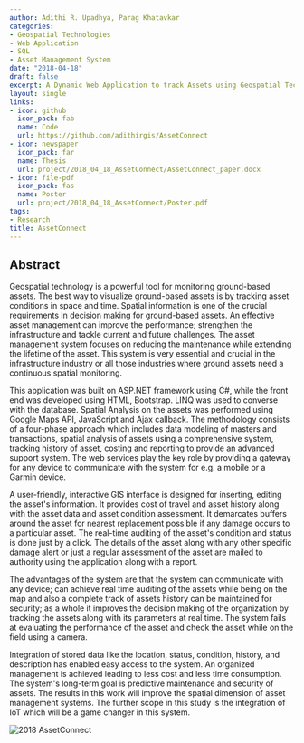 ```yaml
---
author: Adithi R. Upadhya, Parag Khatavkar
categories:
- Geospatial Technologies
- Web Application
- SQL
- Asset Management System
date: "2018-04-18"
draft: false
excerpt: A Dynamic Web Application to track Assets using Geospatial Technologies - AssetConnect. (AWATAG) 
layout: single
links:
- icon: github
  icon_pack: fab
  name: Code
  url: https://github.com/adithirgis/AssetConnect
- icon: newspaper
  icon_pack: far
  name: Thesis 
  url: project/2018_04_18_AssetConnect/AssetConnect_paper.docx
- icon: file-pdf
  icon_pack: fas
  name: Poster 
  url: project/2018_04_18_AssetConnect/Poster.pdf
tags:
- Research
title: AssetConnect 
---
```


## Abstract

Geospatial technology is a powerful tool for monitoring ground-based assets. The best way to visualize ground-based assets is by tracking asset conditions in space and time. Spatial information is one of the crucial requirements in decision making for ground-based assets. An effective asset management can improve the performance; strengthen the infrastructure and tackle current and future challenges. The asset management system focuses on reducing the maintenance while extending the lifetime of the asset. This system is very essential and crucial in the infrastructure industry or all those industries where ground assets need a continuous spatial monitoring.

This application was built on ASP.NET framework using C#, while the front end was developed using HTML, Bootstrap. LINQ was used to converse with the database. Spatial Analysis on the assets was performed using Google Maps API, JavaScript and Ajax callback. The methodology consists of a four-phase approach which includes data modeling of masters and transactions, spatial analysis of assets using a comprehensive system, tracking history of asset, costing and reporting to provide an advanced support system. The web services play the key role by providing a gateway for any device to communicate with the system for e.g. a mobile or a Garmin device.

A user-friendly, interactive GIS interface is designed for inserting, editing the asset's information. It provides cost of travel and asset history along with the asset data and asset condition assessment. It demarcates buffers around the asset for nearest replacement possible if any damage occurs to a particular asset. The real-time auditing of the asset's condition and status is done just by a click. The details of the asset along with any other specific damage alert or just a regular assessment of the asset are mailed to authority using the application along with a report.

The advantages of the system are that the system can communicate with any device; can achieve real time auditing of the assets while being on the map and also a complete track of assets history can be maintained for security; as a whole it improves the decision making of the organization by tracking the assets along with its parameters at real time. The system fails at evaluating the performance of the asset and check the asset while on the field using a camera.

Integration of stored data like the location, status, condition, history, and description has enabled easy access to the system. An organized management is achieved leading to less cost and less time consumption. The system's long-term goal is predictive maintenance and security of assets. The results in this work will improve the spatial dimension of asset management systems. The further scope in this study is the integration of IoT which will be a game changer in this system.


![[2018 AssetConnect](2018_04_18_AssetConnect/Poster.pdf)](Poster.png)